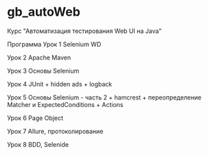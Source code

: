 # gb_autoWeb
Курс "Автоматизация тестирования Web UI на Java"

Программа
Урок 1
Selenium WD

Урок 2
Apache Maven

Урок 3
Основы Selenium

Урок 4
JUnit + hidden ads + logback

Урок 5
Основы Selenium - часть 2 + hamcrest + переопределение Matcher и ExpectedConditions + Actions

Урок 6
Page Object

Урок 7
Allure, протоколирование

Урок 8
BDD, Selenide


